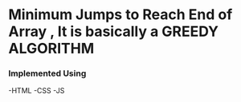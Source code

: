 # Minimum Jumps to Reach End of Array , It is basically a GREEDY ALGORITHM
### Implemented Using 
-HTML 
-CSS
-JS
